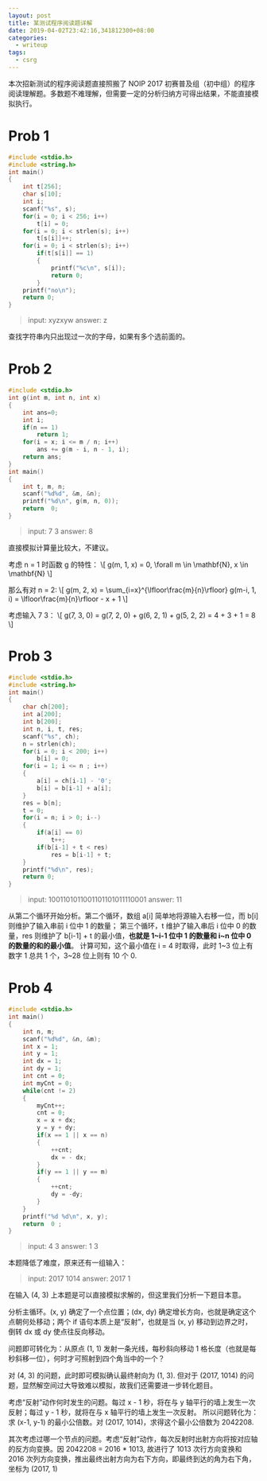 ```yaml
---
layout: post
title: 某测试程序阅读题详解
date: 2019-04-02T23:42:16,341812300+08:00
categories:
  - writeup
tags: 
  - csrg
---
```


本次招新测试的程序阅读题直接照搬了 NOIP 2017 初赛普及组（初中组）的程序阅读理解题。多数题不难理解，但需要一定的分析归纳方可得出结果，不能直接模拟执行。

# Prob 1
```c
#include <stdio.h>
#include <string.h>
int main()
{
    int t[256];
    char s[10];
    int i;
    scanf("%s", s);
    for(i = 0; i < 256; i++)
        t[i] = 0;
    for(i = 0; i < strlen(s); i++)
        t[s[i]]++;
    for(i = 0; i < strlen(s); i++)
        if(t[s[i]] == 1)
        {
            printf("%c\n", s[i]);
            return 0;
        }
    printf("no\n");
    return 0;
}
```

> input: xyzxyw
> answer: z

查找字符串内只出现过一次的字母，如果有多个选前面的。

# Prob 2

```c
#include <stdio.h>
int g(int m, int n, int x)
{
    int ans=0;
    int i;
    if(n == 1)
        return 1;
    for(i = x; i <= m / n; i++)
        ans += g(m - i, n - 1, i);
    return ans;
}
int main()
{
    int t, m, n;
    scanf("%d%d", &m, &n);
    printf("%d\n", g(m, n, 0));
    return  0;
}
```

> input: 7 3
> answer: 8

直接模拟计算量比较大，不建议。

考虑 n = 1 时函数 g 的特性：
\\[
    g(m, 1, x) = 0, \forall m \in \mathbf{N}, x \in \mathbf{N} 
\\]

那么有对 n = 2:
\\[
    g(m, 2, x) = \sum_{i=x}^{\lfloor\frac{m}{n}\rfloor} g(m-i, 1, i) = \lfloor\frac{m}{n}\rfloor - x + 1
\\]

考虑输入 7 3：
\\[
    g(7, 3, 0) = g(7, 2, 0) + g(6, 2, 1) + g(5, 2, 2) = 4 + 3 + 1 = 8
\\]

# Prob 3

```c
#include <stdio.h>
#include <string.h>
int main()
{
    char ch[200];
    int a[200];
    int b[200];
    int n, i, t, res;
    scanf("%s", ch);
    n = strlen(ch);
    for(i = 0; i < 200; i++)
        b[i] = 0;
    for(i = 1; i <= n ; i++)
    {
        a[i] = ch[i-1] - '0';
        b[i] = b[i-1] + a[i];
    }
    res = b[n];
    t = 0;
    for(i = n; i > 0; i--)
    {
        if(a[i] == 0)
            t++;
        if(b[i-1] + t < res)
            res = b[i-1] + t;
    }
    printf("%d\n", res);
    return 0;
}
```

> input: 1001101011001101101011110001
> answer: 11

从第二个循环开始分析。第二个循环，数组 a[i] 简单地将源输入右移一位，而 b[i] 则维护了输入串前 i 位中 1 的数量；
第三个循环，t 维护了输入串后 i 位中 0 的数量，res 则维护了 b[i-1] + t 的最小值，__也就是 1~i-1 位中 1 的数量和 i~n 位中 0 的数量的和的最小值__。
计算可知，这个最小值在 i = 4 时取得，此时 1~3 位上有数字 1 总共 1 个，3~28 位上则有 10 个 0.

# Prob 4

```c
#include <stdio.h>
int main()
{
    int n, m;
    scanf("%d%d", &n, &m);
    int x = 1;
    int y = 1;
    int dx = 1;
    int dy = 1;
    int cnt = 0;
    int myCnt = 0;
    while(cnt != 2)
    {
        myCnt++;
        cnt = 0;
        x = x + dx;
        y = y + dy;
        if(x == 1 || x == n)
        {
            ++cnt;
            dx = - dx;
        }
        if(y == 1 || y == m)
        {
            ++cnt;
            dy = -dy;
        }
    }
    printf("%d %d\n", x, y);
    return  0 ;
}
```

> input: 4 3
> answer: 1 3

本题降低了难度，原来还有一组输入：

> input: 2017 1014
> answer: 2017 1

在输入 (4, 3) 上本题是可以直接模拟求解的，但这里我们分析一下题目本意。

分析主循环。(x, y) 确定了一个点位置；(dx, dy) 确定增长方向，也就是确定这个点朝何处移动；两个 if 语句本质上是“反射”，也就是当 (x, y) 移动到边界之时，倒转 dx 或 dy 使点往反向移动。

问题即可转化为：从原点 (1, 1) 发射一条光线，每秒斜向移动 1 格长度（也就是每秒斜移一位），何时才可照射到四个角当中的一个？

对 (4, 3) 的问题，此时即可模拟确认最终射向为 (1, 3). 但对于 (2017, 1014) 的问题，显然解空间过大导致难以模拟，故我们还需要进一步转化题目。

考虑“反射”动作何时发生的问题。每过 x - 1 秒，将在与 y 轴平行的墙上发生一次反射；每过 y - 1 秒，就将在与 x 轴平行的墙上发生一次反射。
所以问题转化为：求 (x-1, y-1) 的最小公倍数。对 (2017, 1014)，求得这个最小公倍数为 2042208.

其次考虑过哪一个节点的问题。考虑“反射”动作，每次反射时出射方向将按对应轴的反方向变换。因 2042208 = 2016 * 1013, 故进行了 1013 次行方向变换和 2016 次列方向变换，推出最终出射方向为右下方向，即最终到达的角为右下角，坐标为 (2017, 1)